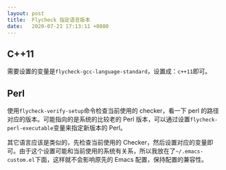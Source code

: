 ```yaml
---
layout: post
title:  Flycheck 指定语言版本
date:   2020-07-21 17:13:11 +0800
---
```


## C++11
需要设置的变量是`flycheck-gcc-language-standard`，设置成：`c++11`即可。

## Perl
使用`flycheck-verify-setup`命令检查当前使用的 checker，看一下 perl 的路径对应的版本。可能指向的是系统的比较老的 Perl 版本，可以通过设置`flycheck-perl-executable`变量来指定新版本的 Perl。

其它语言应该是类似的，先检查当前使用的 Checker，然后设置对应的变量即可。由于这个设置可能和当前使用的系统有关系，所以我放在了`~/.emacs-custom.el`下面，这样就不会影响原先的 Emacs 配置，保持配置的兼容性。
